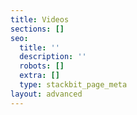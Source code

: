 ```yaml
---
title: Videos
sections: []
seo:
  title: ''
  description: ''
  robots: []
  extra: []
  type: stackbit_page_meta
layout: advanced
---
```

